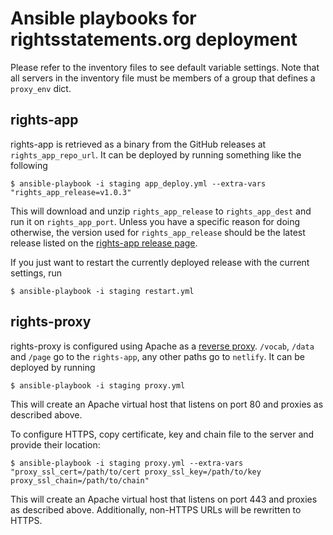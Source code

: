 # Ansible playbooks for rightsstatements.org deployment

Please refer to the inventory files to see default variable settings. Note that all servers in the inventory file must be members of a group that defines a `proxy_env` dict.

## rights-app
rights-app is retrieved as a binary from the GitHub releases at `rights_app_repo_url`. It can be deployed by running something like the following

    $ ansible-playbook -i staging app_deploy.yml --extra-vars "rights_app_release=v1.0.3"

This will download and unzip `rights_app_release` to `rights_app_dest` and run it on `rights_app_port`. Unless you have a specific reason for doing otherwise, the version used for `rights_app_release` should be the latest release listed on the [rights-app release page](https://github.com/rightsstatements/rights-app/releases).

If you just want to restart the currently deployed release with the current settings, run

    $ ansible-playbook -i staging restart.yml

## rights-proxy
rights-proxy is configured using Apache as a [reverse proxy](http://httpd.apache.org/docs/2.2/mod/mod_proxy.html#forwardreverse). `/vocab`, `/data` and `/page` go to the `rights-app`, any other paths go to `netlify`. It can be deployed by running

    $ ansible-playbook -i staging proxy.yml

This will create an Apache virtual host that listens on port 80 and proxies as described above.

To configure HTTPS, copy certificate, key and chain file to the server and provide their location:

    $ ansible-playbook -i staging proxy.yml --extra-vars "proxy_ssl_cert=/path/to/cert proxy_ssl_key=/path/to/key proxy_ssl_chain=/path/to/chain"

This will create an Apache virtual host that listens on port 443 and proxies as described above. Additionally, non-HTTPS URLs will be rewritten to HTTPS.
